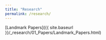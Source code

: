 ```yaml
---
title: "Research"
permalink: /research/
---
```


[Landmark Papers]({{ site.baseurl }}/_research/01_Papers/Landmark_Papers.html)







